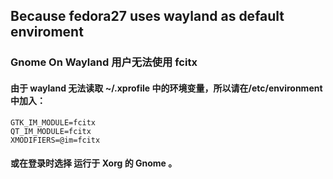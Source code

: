 ## Because fedora27 uses wayland as default enviroment

### Gnome On Wayland 用户无法使用 fcitx
#### 由于 wayland 无法读取 ~/.xprofile 中的环境变量，所以请在/etc/environment中加入：
```
GTK_IM_MODULE=fcitx
QT_IM_MODULE=fcitx
XMODIFIERS=@im=fcitx
```
#### 或在登录时选择 运行于 Xorg 的 Gnome 。
